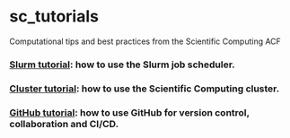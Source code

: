 # sc_tutorials

Computational tips and best practices from the Scientific Computing ACF

### [Slurm tutorial](slurm_tutorial/README.md): how to use the Slurm job scheduler.

### [Cluster tutorial](cluster_tutorial/README.md): how to use the Scientific Computing cluster.

### [GitHub tutorial](github_tutorial/README.md): how to use GitHub for version control, collaboration and CI/CD.